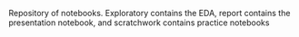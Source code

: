 Repository of notebooks.  Exploratory contains the EDA, report contains the presentation notebook, and scratchwork contains practice notebooks
